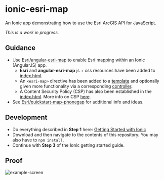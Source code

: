 # ionic-esri-map
An Ionic app demonstrating how to use the Esri ArcGIS API for JavaScript.

_This is a work in progress._

## Guidance
- Use [Esri/angular-esri-map](https://github.com/Esri/angular-esri-map) to enable Esri mapping within an Ionic (AngularJS) app.
  - **Esri** and **angular-esri-map** js + css resources have been added to [index.html](https://github.com/jwasilgeo/ionic-esri-map/blob/master/www/index.html).
  - An `<esri-map>` directive has been added to a [template](https://github.com/jwasilgeo/ionic-esri-map/blob/master/www/templates/tab-esri.html) and optionally given more functionality via a corresponding [controller](https://github.com/jwasilgeo/ionic-esri-map/blob/master/www/js/controllers.js#L5).
  - A Content Security Policy (CSP) has also been established in the [index.html](https://github.com/jwasilgeo/ionic-esri-map/blob/master/www/index.html). More info on CSP [here](https://developers.arcgis.com/javascript/jshelp/inside_phonegap.html#Privacy_Security_and_Whitelists_427).
- See [Esri/quickstart-map-phonegap](https://github.com/Esri/quickstart-map-phonegap) for additional info and ideas.

## Development
- Do everything described in **Step 1** here: [Getting Started with Ionic](http://ionicframework.com/getting-started/)
- Download and then navigate to the contents of this repository. You may also have to `npm install`.
- Continue with **Step 3** of the Ionic getting started guide.

## Proof
![example-screen](https://raw.github.com/jwasilgeo/ionic-esri-map/master/example-screen.PNG)
